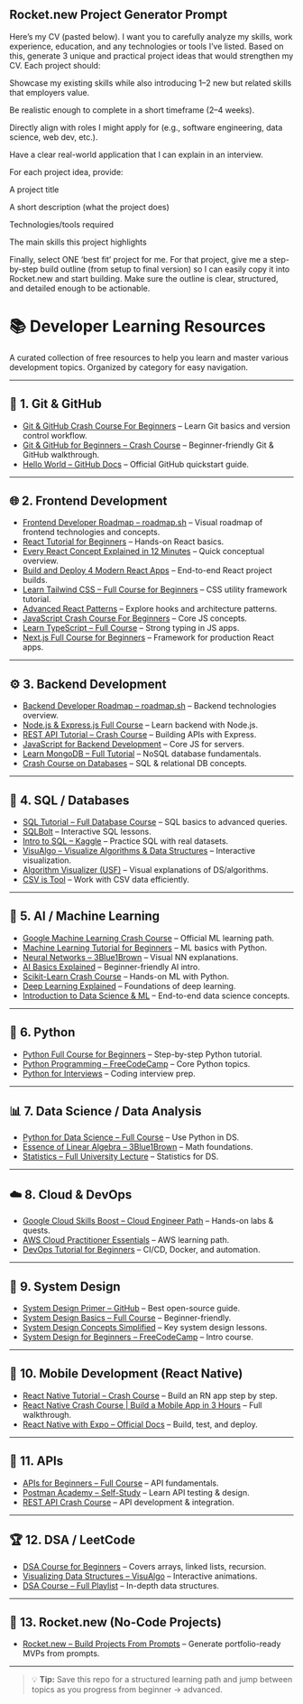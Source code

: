 ## Rocket.new Project Generator Prompt

Here’s my CV (pasted below). I want you to carefully analyze my skills, work experience, education, and any technologies or tools I’ve listed. Based on this, generate 3 unique and practical project ideas that would strengthen my CV. Each project should:

Showcase my existing skills while also introducing 1–2 new but related skills that employers value.

Be realistic enough to complete in a short timeframe (2–4 weeks).

Directly align with roles I might apply for (e.g., software engineering, data science, web dev, etc.).

Have a clear real-world application that I can explain in an interview.

For each project idea, provide:

A project title

A short description (what the project does)

Technologies/tools required

The main skills this project highlights

Finally, select ONE ‘best fit’ project for me. For that project, give me a step-by-step build outline (from setup to final version) so I can easily copy it into Rocket.new and start building. Make sure the outline is clear, structured, and detailed enough to be actionable.



# 📚 Developer Learning Resources

A curated collection of free resources to help you learn and master various development topics. Organized by category for easy navigation.

---

## 🧰 1. Git & GitHub

* [Git & GitHub Crash Course For Beginners](https://youtu.be/RGOj5yH7evk) – Learn Git basics and version control workflow.
* [Git & GitHub for Beginners – Crash Course](https://youtu.be/cffsJjNTsH8?si=Cu4u96OMQv3BTEwS) – Beginner-friendly Git & GitHub walkthrough.
* [Hello World – GitHub Docs](https://docs.github.com/get-started/quickstart/hello-world) – Official GitHub quickstart guide.

---

## 🌐 2. Frontend Development

* [Frontend Developer Roadmap – roadmap.sh](https://roadmap.sh/frontend) – Visual roadmap of frontend technologies and concepts.
* [React Tutorial for Beginners](https://youtu.be/SqcY0GlETPk?si=xW29ZfYwH-c5TG5H) – Hands-on React basics.
* [Every React Concept Explained in 12 Minutes](https://youtu.be/wIyHSOugGGw?si=UWN7PDdM72X2SvIB) – Quick conceptual overview.
* [Build and Deploy 4 Modern React Apps](https://youtu.be/F627pKNUCVQ?si=hHrvNygxzZa5Ci_i) – End-to-end React project builds.
* [Learn Tailwind CSS – Full Course for Beginners](https://youtu.be/00lxm_doFYw?si=ldJmtkQ5AWcY3o-9) – CSS utility framework tutorial.
* [Advanced React Patterns](https://youtu.be/6biMWgD6_JY?si=Hv1R45SI6qmt16ys) – Explore hooks and architecture patterns.
* [JavaScript Crash Course For Beginners](https://youtu.be/2NPIYnY3ilo?si=P1sxT0xoD3ZN_JLI) – Core JS concepts.
* [Learn TypeScript – Full Course](https://youtu.be/LOH1l-MP_9k?si=j9y-E8-dfKktl_qI) – Strong typing in JS apps.
* [Next.js Full Course for Beginners](https://youtu.be/4AXQgOcL1mo?si=joDBuzigT6frt7J-) – Framework for production React apps.

---

## ⚙️ 3. Backend Development

* [Backend Developer Roadmap – roadmap.sh](https://roadmap.sh/backend) – Backend technologies overview.
* [Node.js & Express.js Full Course](https://youtu.be/Oe421EPjeBE?si=UgvVUMh_EAq1V1tT) – Learn backend with Node.js.
* [REST API Tutorial – Crash Course](https://youtu.be/-MTSQjw5DrM) – Building APIs with Express.
* [JavaScript for Backend Development](https://youtu.be/XBu54nfzxAQ?si=8fNcaej5fvgQFT5P) – Core JS for servers.
* [Learn MongoDB – Full Tutorial](https://youtu.be/OeEHJgzqS1k?si=whYU2gsAJF3z7fuF) – NoSQL database fundamentals.
* [Crash Course on Databases](https://youtu.be/TlB_eWDSMt4?si=UK4ZsV_u6IWHMCoK) – SQL & relational DB concepts.

---

## 🧮 4. SQL / Databases

* [SQL Tutorial – Full Database Course](https://youtu.be/HXV3zeQKqGY?si=oJtxXOr14TkJBIx-) – SQL basics to advanced queries.
* [SQLBolt](https://sqlbolt.com) – Interactive SQL lessons.
* [Intro to SQL – Kaggle](https://www.kaggle.com/learn/intro-to-sql) – Practice SQL with real datasets.
* [VisuAlgo – Visualize Algorithms & Data Structures](https://visualgo.net/en) – Interactive visualization.
* [Algorithm Visualizer (USF)](https://www.cs.usfca.edu/~galles/visualization/Algorithms.html) – Visual explanations of DS/algorithms.
* [CSV is Tool](https://csvistool.com/) – Work with CSV data efficiently.

---

## 🤖 5. AI / Machine Learning

* [Google Machine Learning Crash Course](https://developers.google.com/machine-learning/crash-course) – Official ML learning path.
* [Machine Learning Tutorial for Beginners](https://youtu.be/i_LwzRVP7bg?si=Bg7S0Zl0tl_3IEha) – ML basics with Python.
* [Neural Networks – 3Blue1Brown](https://youtube.com/playlist?list=PLZHQObOWTQDPD3MizzM2xVFitgF8hE_ab&si=okFHITbdlQ8pl3as) – Visual NN explanations.
* [AI Basics Explained](https://youtu.be/VGFpV3Qj4as?si=kzs0J2WpgYr2Cmij) – Beginner-friendly AI intro.
* [Scikit-Learn Crash Course](https://youtu.be/hDKCxebp88A?si=yA4Uu6kJb2HaEp5o) – Hands-on ML with Python.
* [Deep Learning Explained](https://youtu.be/qNxrPri1V0I?si=XFta8HhkUeDM8h1S) – Foundations of deep learning.
* [Introduction to Data Science & ML](https://youtu.be/E0Hmnixke2g?si=FE6jTgkP1oPYUdAF) – End-to-end data science concepts.

---

## 🐍 6. Python

* [Python Full Course for Beginners](https://youtu.be/yye7rSsiV6k?si=9UISsAJ6VUAh2yiE) – Step-by-step Python tutorial.
* [Python Programming – FreeCodeCamp](https://youtu.be/XKHEtdqhLK8) – Core Python topics.
* [Python for Interviews](https://youtu.be/m8Icp_Cid5o?si=iAWjF2-VffOVddWa) – Coding interview prep.

---

## 📊 7. Data Science / Data Analysis

* [Python for Data Science – Full Course](https://youtu.be/CMEWVn1uZpQ?si=eqRnzfaGqtPYTNU4) – Use Python in DS.
* [Essence of Linear Algebra – 3Blue1Brown](https://youtube.com/playlist?list=PLZHQObOWTQDPD3MizzM2xVFitgF8hE_ab&si=okFHITbdlQ8pl3as) – Math foundations.
* [Statistics – Full University Lecture](https://youtube.com/playlist?list=PLBlnK6fEyqRiVhbXDGLXDk_OQAeuVcp2O&si=u-0u2OMuwqkZWmRW) – Statistics for DS.

---

## ☁️ 8. Cloud & DevOps

* [Google Cloud Skills Boost – Cloud Engineer Path](https://www.cloudskillsboost.google/paths/11) – Hands-on labs & quests.
* [AWS Cloud Practitioner Essentials](https://skillbuilder.aws/learn/94T2BEN85A/aws-cloud-practitioner-essentials/8D79F3AVR7) – AWS learning path.
* [DevOps Tutorial for Beginners](https://youtu.be/j5Zsa_eOXeY?si=aSnaYu9epUGxDla6) – CI/CD, Docker, and automation.

---

## 🔧 9. System Design

* [System Design Primer – GitHub](https://github.com/donnemartin/system-design-primer) – Best open-source guide.
* [System Design Basics – Full Course](https://youtu.be/s9Qh9fWeOAk?si=sDlxyvMKOkBJWK3b) – Beginner-friendly.
* [System Design Concepts Simplified](https://youtu.be/yK1uBHPdp30?si=5Tov1x_jByPe0c1V) – Key system design lessons.
* [System Design for Beginners – FreeCodeCamp](https://youtu.be/9GDX-IyZ_C8?si=7ezyCJfcu7O-M5Cr) – Intro course.

---

## 📱 10. Mobile Development (React Native)

* [React Native Tutorial – Crash Course](https://youtu.be/qbLc5a9jdXo?si=yHM6M5fUVQjTGvQR) – Build an RN app step by step.
* [React Native Crash Course | Build a Mobile App in 3 Hours](https://youtu.be/pPqazMTzNOM?si=oIaCjwYHF9H1j18l) – Full walkthrough.
* [React Native with Expo – Official Docs](https://docs.expo.dev/tutorial/introduction/) – Build, test, and deploy.

---

## 🔗 11. APIs

* [APIs for Beginners – Full Course](https://youtu.be/WXsD0ZgxjRw?si=fH8H0uXIDs7Q4BBO) – API fundamentals.
* [Postman Academy – Self-Study](https://academy.postman.com/page/self-study-learning) – Learn API testing & design.
* [REST API Crash Course](https://youtu.be/K9teElePNkk?si=jjgz1NhTGWH9hnsw) – API development & integration.

---

## 🏆 12. DSA / LeetCode

* [DSA Course for Beginners](https://youtu.be/K5KVEU3aaeQ?si=vWoZ8ZpUmfvilcdv) – Covers arrays, linked lists, recursion.
* [Visualizing Data Structures – VisuAlgo](https://visualgo.net/en) – Interactive animations.
* [DSA Course – Full Playlist](https://youtube.com/playlist?list=PLBlnK6fEyqRiVhbXDGLXDk_OQAeuVcp2O&si=u-0u2OMuwqkZWmRW) – In-depth data structures.

---

## 🔑 13. Rocket.new (No-Code Projects)

* [Rocket.new – Build Projects From Prompts](https://rocket.new/) – Generate portfolio-ready MVPs from prompts.

---

> 💡 **Tip:** Save this repo for a structured learning path and jump between topics as you progress from beginner → advanced.
